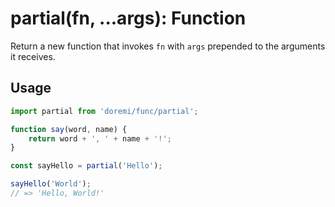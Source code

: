 # partial(fn, ...args): Function

Return a new function that invokes `fn` with `args` prepended to the arguments it receives.

## Usage

```js
import partial from 'doremi/func/partial';

function say(word, name) {
    return word + ', ' + name + '!';
}

const sayHello = partial('Hello');

sayHello('World');
// => 'Hello, World!'
```
